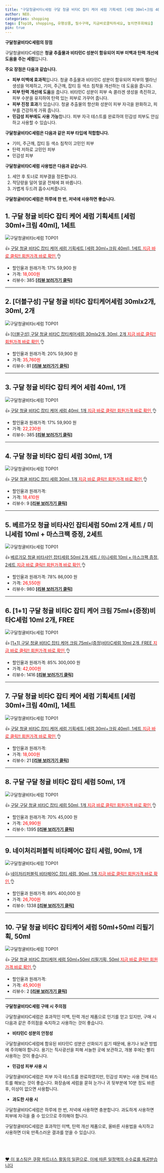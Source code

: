 ```yaml
---
title: "구달청귤비타c세럼 구달 청귤 비타C 잡티 케어 세럼 기획세트 [세럼 30ml+크림 40ml], 1세트 필수 필요 추천 제품 비교 최저 가격 비교 장점 구매 후기 구매평"
author: NEO.
categories: shopping
tags: [Top10, shopping, 유행상품, 필수구매, 지금바로클릭하세요, 놓치면후회해요]
pin: true
---
```

**구달청귤비타C세럼의 장점**

구달청귤비타C세럼은 **청귤 추출물과 비타민C 성분이 함유되어 피부 미백과 탄력 개선에 도움을 주는 세럼**입니다.

**주요 장점은 다음과 같습니다.**

* **피부 미백에 효과적**입니다. 청귤 추출물과 비타민C 성분이 함유되어 피부의 멜라닌 생성을 억제하고, 기미, 주근깨, 잡티 등 색소 침착을 개선하는 데 도움을 줍니다.
* **피부 탄력 개선에 도움**을 줍니다. 비타민C 성분이 피부 속 콜라겐 생성을 촉진하고, 피부 수분을 유지하여 탄력 있는 피부로 가꾸어 줍니다.
* **피부 진정 효과**가 있습니다. 청귤 추출물의 항산화 성분이 피부 자극을 완화하고, 피부를 건강하게 가꿔 줍니다.
* **민감성 피부에도 사용 가능**합니다. 피부 자극 테스트를 완료하여 민감성 피부도 안심하고 사용할 수 있습니다.

**구달청귤비타C세럼은 다음과 같은 피부 타입에 적합합니다.**

* 기미, 주근깨, 잡티 등 색소 침착이 고민인 피부
* 탄력 저하로 고민인 피부
* 민감성 피부

**구달청귤비타C세럼 사용법은 다음과 같습니다.**

1. 세안 후 토너로 피부결을 정돈합니다.
2. 적당량을 덜어 얼굴 전체에 펴 바릅니다.
3. 가볍게 두드려 흡수시켜줍니다.

**구달청귤비타C세럼은 하루에 한 번, 저녁에 사용하면 좋습니다.**

   

## 1. 구달 청귤 비타C 잡티 케어 세럼 기획세트 [세럼 30ml+크림 40ml], 1세트

![구달청귤비타c세럼 TOP01](https://thumbnail9.coupangcdn.com/thumbnails/remote/490x490ex/image/vendor_inventory/af0b/78772bfc77244e80662baa9db7245f41373d2dff837e63e17b16f4c6c07e.jpg)


👍 [구달 청귤 비타C 잡티 케어 세럼 기획세트 [세럼 30ml+크림 40ml], 1세트 <font color=red> 지금 바로 클릭!! 회원가격 바로 확인 </font> ](https://link.coupang.com/re/AFFSDP?lptag=AF3617701&subid=GithubCoopas&pageKey=7284763605&traceid=V0-153&itemId=17524294463&vendorItemId=80689086073) 👌 


- 할인율과 원래가격: 17%  59,900   원
- 가격: <span style='color:red'>18,000원</span>
- 리뷰수: 385  [**[리뷰 보러가기 클릭]**](https://link.coupang.com/re/AFFSDP?lptag=AF3617701&subid=GithubCoopas&pageKey=7284763605&traceid=V0-153&itemId=17524294463&vendorItemId=80689086073)

---


   

## 2. [더블구성] 구달 청귤 비타C 잡티케어세럼 30mlx2개, 30ml, 2개

![구달청귤비타c세럼 TOP01](https://thumbnail10.coupangcdn.com/thumbnails/remote/490x490ex/image/vendor_inventory/c6d5/ba665c8ca2d47b2ba4f49709244f921bed01e08c2b703ceef412da5a130c.jpg)


👍 [[더블구성] 구달 청귤 비타C 잡티케어세럼 30mlx2개, 30ml, 2개 <font color=red> 지금 바로 클릭!! 회원가격 바로 확인 </font> ](https://link.coupang.com/re/AFFSDP?lptag=AF3617701&subid=GithubCoopas&pageKey=6011168457&traceid=V0-153&itemId=19871899139&vendorItemId=87712755975) 👌 


- 할인율과 원래가격: 20%  59,900   원
- 가격: <span style='color:red'>35,760원</span>
- 리뷰수: 81  [**[리뷰 보러가기 클릭]**](https://link.coupang.com/re/AFFSDP?lptag=AF3617701&subid=GithubCoopas&pageKey=6011168457&traceid=V0-153&itemId=19871899139&vendorItemId=87712755975)

---


   

## 3. 구달 청귤 비타C 잡티 케어 세럼 40ml, 1개

![구달청귤비타c세럼 TOP01](https://thumbnail8.coupangcdn.com/thumbnails/remote/490x490ex/image/vendor_inventory/5cc6/9a87f0176b121708ede9053476963f8e72bbde8ec0e22858dd3bdcc992e6.jpg)


👍 [구달 청귤 비타C 잡티 케어 세럼 40ml, 1개 <font color=red> 지금 바로 클릭!! 회원가격 바로 확인 </font> ](https://link.coupang.com/re/AFFSDP?lptag=AF3617701&subid=GithubCoopas&pageKey=6011168457&traceid=V0-153&itemId=17444866325&vendorItemId=87647142165) 👌 


- 할인율과 원래가격: 17%  59,900   원
- 가격: <span style='color:red'>22,230원</span>
- 리뷰수: 385  [**[리뷰 보러가기 클릭]**](https://link.coupang.com/re/AFFSDP?lptag=AF3617701&subid=GithubCoopas&pageKey=6011168457&traceid=V0-153&itemId=17444866325&vendorItemId=87647142165)

---


   

## 4. 구달 청귤 비타C 잡티 세럼 30ml, 1개

![구달청귤비타c세럼 TOP01](https://thumbnail8.coupangcdn.com/thumbnails/remote/490x490ex/image/vendor_inventory/5c2d/8f52c28c1e96f451d526cb0e2d6d047357530858ec7403dbb0aac6630ff5.jpg)


👍 [구달 청귤 비타C 잡티 세럼 30ml, 1개 <font color=red> 지금 바로 클릭!! 회원가격 바로 확인 </font> ](https://link.coupang.com/re/AFFSDP?lptag=AF3617701&subid=GithubCoopas&pageKey=6011168457&traceid=V0-153&itemId=10905774301&vendorItemId=87735313502) 👌 


- 할인율과 원래가격: 
- 가격: <span style='color:red'>18,410원</span>
- 리뷰수: 9  [**[리뷰 보러가기 클릭]**](https://link.coupang.com/re/AFFSDP?lptag=AF3617701&subid=GithubCoopas&pageKey=6011168457&traceid=V0-153&itemId=10905774301&vendorItemId=87735313502)

---


   

## 5. 베르가모 청귤 비타샤인 잡티세럼 50ml 2개 세트 / 미니세럼 10ml + 마스크팩 증정, 2세트

![구달청귤비타c세럼 TOP01](https://thumbnail6.coupangcdn.com/thumbnails/remote/490x490ex/image/vendor_inventory/2f7a/719b2985cdcc4ee54bc586d054814a9946dd60c46e1e63ad05af9509aaaa.jpg)


👍 [베르가모 청귤 비타샤인 잡티세럼 50ml 2개 세트 / 미니세럼 10ml + 마스크팩 증정, 2세트 <font color=red> 지금 바로 클릭!! 회원가격 바로 확인 </font> ](https://link.coupang.com/re/AFFSDP?lptag=AF3617701&subid=GithubCoopas&pageKey=7492282658&traceid=V0-153&itemId=19594086706&vendorItemId=82041757763) 👌 


- 할인율과 원래가격: 78%  86,000   원
- 가격: <span style='color:red'>26,550원</span>
- 리뷰수: 980  [**[리뷰 보러가기 클릭]**](https://link.coupang.com/re/AFFSDP?lptag=AF3617701&subid=GithubCoopas&pageKey=7492282658&traceid=V0-153&itemId=19594086706&vendorItemId=82041757763)

---


   

## 6. [1+1] 구달 청귤 비타C 잡티 케어 크림 75ml+(증정)비타C세럼 10ml 2개, FREE

![구달청귤비타c세럼 TOP01](https://thumbnail6.coupangcdn.com/thumbnails/remote/490x490ex/image/vendor_inventory/67a7/cc9a277dcdf88014a4f764ec795a51a49b74b4b4fa65f3c48baf2b202dbd.jpg)


👍 [[1+1] 구달 청귤 비타C 잡티 케어 크림 75ml+(증정)비타C세럼 10ml 2개, FREE <font color=red> 지금 바로 클릭!! 회원가격 바로 확인 </font> ](https://link.coupang.com/re/AFFSDP?lptag=AF3617701&subid=GithubCoopas&pageKey=7460406352&traceid=V0-153&itemId=19444195845&vendorItemId=86555144722) 👌 


- 할인율과 원래가격: 85%  300,000   원
- 가격: <span style='color:red'>42,000원</span>
- 리뷰수: 1416  [**[리뷰 보러가기 클릭]**](https://link.coupang.com/re/AFFSDP?lptag=AF3617701&subid=GithubCoopas&pageKey=7460406352&traceid=V0-153&itemId=19444195845&vendorItemId=86555144722)

---


   

## 7. 구달 청귤 비타C 잡티 케어 세럼 기획세트 [세럼 30ml+크림 40ml], 1세트

![구달청귤비타c세럼 TOP01](https://thumbnail9.coupangcdn.com/thumbnails/remote/490x490ex/image/vendor_inventory/af0b/78772bfc77244e80662baa9db7245f41373d2dff837e63e17b16f4c6c07e.jpg)


👍 [구달 청귤 비타C 잡티 케어 세럼 기획세트 [세럼 30ml+크림 40ml], 1세트 <font color=red> 지금 바로 클릭!! 회원가격 바로 확인 </font> ](https://link.coupang.com/re/AFFSDP?lptag=AF3617701&subid=GithubCoopas&pageKey=7284763605&traceid=V0-153&itemId=17524294463&vendorItemId=80689086073) 👌 


- 할인율과 원래가격: 
- 가격: <span style='color:red'>18,000원</span>
- 리뷰수: 21  [**[리뷰 보러가기 클릭]**](https://link.coupang.com/re/AFFSDP?lptag=AF3617701&subid=GithubCoopas&pageKey=7284763605&traceid=V0-153&itemId=17524294463&vendorItemId=80689086073)

---


   

## 8. 구달 구달 청귤 비타C 잡티 세럼 50ml, 1개

![구달청귤비타c세럼 TOP01](https://thumbnail6.coupangcdn.com/thumbnails/remote/490x490ex/image/vendor_inventory/496e/153d23aa2ecc8bf9b17b76f59e1c744746cbcb50a18ea3ea0ce97a806540.jpg)


👍 [구달 구달 청귤 비타C 잡티 세럼 50ml, 1개 <font color=red> 지금 바로 클릭!! 회원가격 바로 확인 </font> ](https://link.coupang.com/re/AFFSDP?lptag=AF3617701&subid=GithubCoopas&pageKey=6011168457&traceid=V0-153&itemId=12683885420&vendorItemId=87434835247) 👌 


- 할인율과 원래가격: 70%  45,000   원
- 가격: <span style='color:red'>26,990원</span>
- 리뷰수: 1395  [**[리뷰 보러가기 클릭]**](https://link.coupang.com/re/AFFSDP?lptag=AF3617701&subid=GithubCoopas&pageKey=6011168457&traceid=V0-153&itemId=12683885420&vendorItemId=87434835247)

---


   

## 9. 네이처리퍼블릭 비타페어C 잡티 세럼, 90ml, 1개

![구달청귤비타c세럼 TOP01](https://thumbnail7.coupangcdn.com/thumbnails/remote/490x490ex/image/vendor_inventory/f57a/00bce8c7eac3a99c420e422fd907f5a580fe3086b1a756b64dee655658e6.jpg)


👍 [네이처리퍼블릭 비타페어C 잡티 세럼, 90ml, 1개 <font color=red> 지금 바로 클릭!! 회원가격 바로 확인 </font> ](https://link.coupang.com/re/AFFSDP?lptag=AF3617701&subid=GithubCoopas&pageKey=5417012772&traceid=V0-153&itemId=17055920575&vendorItemId=84579913265) 👌 


- 할인율과 원래가격: 89%  400,000   원
- 가격: <span style='color:red'>26,700원</span>
- 리뷰수: 1338  [**[리뷰 보러가기 클릭]**](https://link.coupang.com/re/AFFSDP?lptag=AF3617701&subid=GithubCoopas&pageKey=5417012772&traceid=V0-153&itemId=17055920575&vendorItemId=84579913265)

---


   

## 10. 구달 청귤 비타C 잡티케어 세럼 50ml+50ml 리필기획, 50ml

![구달청귤비타c세럼 TOP01](https://thumbnail9.coupangcdn.com/thumbnails/remote/490x490ex/image/vendor_inventory/3792/12edc6fdc8f06ebbc61941adf8f3347d3dae2a540392a7db73b13870c036.png)


👍 [구달 청귤 비타C 잡티케어 세럼 50ml+50ml 리필기획, 50ml <font color=red> 지금 바로 클릭!! 회원가격 바로 확인 </font> ](https://link.coupang.com/re/AFFSDP?lptag=AF3617701&subid=GithubCoopas&pageKey=7486731788&traceid=V0-153&itemId=19568980425&vendorItemId=86708054585) 👌 


- 할인율과 원래가격: 
- 가격: <span style='color:red'>45,900원</span>
- 리뷰수: 2  [**[리뷰 보러가기 클릭]**](https://link.coupang.com/re/AFFSDP?lptag=AF3617701&subid=GithubCoopas&pageKey=7486731788&traceid=V0-153&itemId=19568980425&vendorItemId=86708054585)

---
**구달청귤비타C세럼 구매 시 주의점**

구달청귤비타C세럼은 효과적인 미백, 탄력 개선 제품으로 인기를 얻고 있지만, 구매 시 다음과 같은 주의점을 숙지하고 사용하는 것이 좋습니다.

* **비타민C 성분의 안정성**

구달청귤비타C세럼에 함유된 비타민C 성분은 산화되기 쉽기 때문에, 용기나 보관 방법에 주의해야 합니다. 용기는 직사광선을 피해 서늘한 곳에 보관하고, 개봉 후에는 빨리 사용하는 것이 좋습니다.

* **민감성 피부 사용 시**

구달청귤비타C세럼은 피부 자극 테스트를 완료하였지만, 민감성 피부는 사용 전에 테스트를 해보는 것이 좋습니다. 화장솜에 세럼을 묻혀 눈가나 귀 뒷부분에 10분 정도 바른 후, 이상이 없으면 사용합니다.

* **과도한 사용 시**

구달청귤비타C세럼은 하루에 한 번, 저녁에 사용하면 충분합니다. 과도하게 사용하면 피부에 자극을 줄 수 있으므로 주의해야 합니다.

구달청귤비타C세럼은 효과적인 미백, 탄력 개선 제품으로, 올바른 사용법을 숙지하고 사용하면 더욱 만족스러운 결과를 얻을 수 있습니다.<br><br><br><br><br> [ ❤  이 포스팅은 쿠팡 파트너스 활동의 일환으로, 이에 따른 일정액의 수수료를 제공받습니다](https://link.coupang.com/a/bcEFyh)